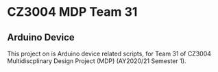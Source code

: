 # CZ3004 MDP Team 31

## Arduino Device
This project on is Arduino device related scripts, for Team 31 of CZ3004 Multidiscplinary Design Project (MDP) (AY2020/21 Semester 1).
